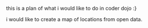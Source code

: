 
this is a plan of what i would like to do in coder dojo :}

i would like to create a map of locations from open data.
